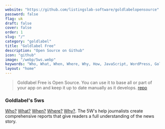 ```yaml
---
website: "https://github.com/listingslab-software/goldlabelopensource"
password: false
flag: uk
draft: false
cover: false
order: 1
slug: "/"
category: "goldlabel"
title: "Goldlabel Free"
description: "Open Source on Github"
icon: "github"
image: "/webp/5ws.webp"
keywords: "Who, What, When, Where, Why, How, JavaScript, WordPress, Goldlabel, Gatsby React, Progressive Web App, MUI"
layout: "home"
---
```

> Goldlabel Free is Open Source. You can use it to base all or part of your app on and keep it up to date manually as it develops. [repo](https://github.com/listingslab-software/goldlabelopensource)

### Goldlabel's 5ws

[Who?](/the-5-ws/who) [What?](/the-5-ws/what) [When?](/the-5-ws/when) [Where?](/the-5-ws/where) [Why?](/the-5-ws/why). The 5W's help journalists create comprehensive reports that give readers a full understanding of the news story. 


